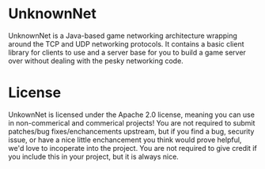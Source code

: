 UnknownNet
==========

UnknownNet is a Java-based game networking architecture wrapping around the TCP and UDP networking protocols. It contains a basic client library for clients to use and a server base for you to build a game server over without dealing with the pesky networking code. 

License 
==========

UnkownNet is licensed under the Apache 2.0 license, meaning you can use in non-commerical and commerical projects! You are not required to submit patches/bug fixes/enchancements upstream, but if you find a bug, security issue, or have a nice little enchancement you think would prove helpful, we'd love to incoperate into the project. You are not required to give credit if you include this in your project, but it is always nice.
